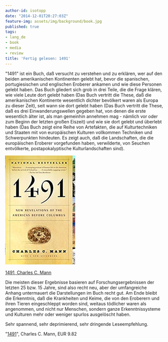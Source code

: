 ```yaml
---
author-id: isotopp
date: "2014-12-01T20:27:03Z"
feature-img: assets/img/background/book.jpg
published: true
tags:
- lang_de
- book
- media
- review
title: 'Fertig gelesen: 1491'
---
```

"1491" ist ein Buch, daß versucht zu verstehen und zu erklären, wer auf den beiden amerikanischen Kontinenten gelebt hat, bevor die spanischen, portugiesischen und englischen Eroberer ankamen und wie diese Personen gelebt haben. Das Buch gliedert sich grob in drei Teile, die die Frage klären, wie viele Leute dort gelebt haben (Das Buch vertritt die These, daß die amerikanischen Kontinente wesentlich dichter bevölkert waren als Europa zu dieser Zeit), seit wann sie dort gelebt haben (Das Buch vertritt die These, daß es drei Einwanderungswellen gegeben hat, von denen die erste wesentlich älter ist, als man gemeinhin annehmen mag - nämlich vor oder zum Beginn der letzten großen Eiszeit) und wie sie dort gelebt und überlebt haben (Das Buch zeigt eine Reihe von Artefakten, die auf Kulturtechniken und Staaten mit von europäischen Kulturen vollkommen Techniken und Schwerpunkten hindeuten. Es zeigt auch, daß die Landschaften, die die europäischen Eroberer vorgefunden haben, verwilderte, von Seuchen entvölkerte, postapokalyptische Kulturlandschaften sind).

[![](/uploads/2014/12/1491.jpg)](https://www.amazon.de/1491-Second-Revelations-Americas-Columbus-ebook/dp/B000JMKVE4)

[1491, Charles C. Mann](https://www.amazon.de/1491-Second-Revelations-Americas-Columbus-ebook/dp/B000JMKVE4)

Die meisten dieser Ergebnisse basieren auf Forschungsergebnissen der letzten 25 bzw. 15 Jahre, sind also recht neu, aber der umfangreiche Anhang untermauert die Darstellungen im Buch recht gut. Am Ende bleibt die Erkenntnis, daß die Krankheiten und Keime, die von den Eroberern und ihren Tieren eingeschleppt worden sind, weitaus tödlicher waren als angenommen, und nicht nur Menschen, sondern ganze Erkenntnissysteme und Kulturen mehr oder weniger spurlos ausgelöscht haben.

Sehr spannend, sehr deprimierend, sehr dringende Leseempfehlung.

"[1491](https://www.amazon.de/1491-Second-Revelations-Americas-Columbus-ebook/dp/B000JMKVE4)", Charles C. Mann, EUR 9.82
